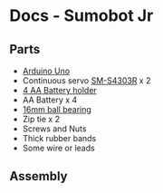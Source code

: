 # Docs - Sumobot Jr

## Parts
- [Arduino Uno](http://akizukidenshi.com/catalog/g/gM-07385/)
- Continuous servo [SM-S4303R](https://www.pololu.com/product/1248) x 2
- [4 AA Battery holder](http://akizukidenshi.com/catalog/g/gP-04103/)
- AA Battery x 4
- [16mm ball bearing](http://ihc.monotaro.com/item/C38448155/)
- Zip tie x 2
- Screws and Nuts
- Thick rubber bands
- Some wire or leads

## Assembly
 